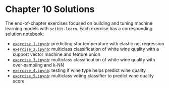 # Chapter 10 Solutions

The end-of-chapter exercises focused on building and tuning machine learning models with `scikit-learn`. Each exercise has a corresponding solution notebook:

- [`exercise_1.ipynb`](exercise_1.ipynb): predicting star temperature with elastic net regression
- [`exercise_2.ipynb`](exercise_2.ipynb): multiclass classification of white wine quality with a support vector machine and feature union
- [`exercise_3.ipynb`](exercise_3.ipynb): multiclass classification of white wine quality with over-sampling and k-NN
- [`exercise_4.ipynb`](exercise_4.ipynb): testing if wine type helps predict wine quality
- [`exercise_5.ipynb`](exercise_5.ipynb): multiclass voting classifier to predict wine quality score
